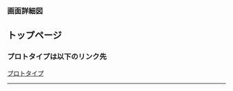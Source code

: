 ### 画面詳細図
## トップページ
### プロトタイプは以下のリンク先
[プロトタイプ](https://www.figma.com/file/nT82t06JgVthbsbzGkhUEy/Untitled?node-id=1%3A2)
*****
